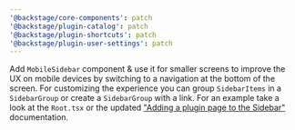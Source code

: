 ```yaml
---
'@backstage/core-components': patch
'@backstage/plugin-catalog': patch
'@backstage/plugin-shortcuts': patch
'@backstage/plugin-user-settings': patch
---
```


Add `MobileSidebar` component & use it for smaller screens to improve the UX on mobile devices by switching to a navigation at the bottom of the screen. For customizing the experience you can group `SidebarItems` in a `SidebarGroup` or create a `SidebarGroup` with a link. For an example take a look at the `Root.tsx` or the updated ["Adding a plugin page to the Sidebar"](https://backstage.io/docs/getting-started/configure-app-with-plugins) documentation.

